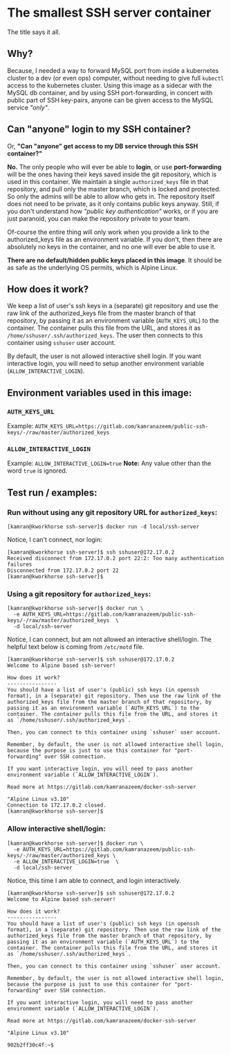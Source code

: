 # The smallest SSH server container
The title says it all.

## Why?
Because, I needed a way to forward MySQL port from inside a kubernetes cluster to a dev (or even ops) computer, without needing to give full `kubectl` access to the kubernetes cluster. Using this image as a sidecar with the MySQL db container, and by using SSH port-forwarding, in concert with public part of SSH key-pairs, anyone can be given access to the MySQL service *"only"*.

## Can "anyone" login to my SSH container?

Or, **"Can "anyone" get access to my DB service through this SSH container?"**

**No.** The only people who will ever be able to **login**, or use **port-forwarding** will be the ones having their keys saved inside the git repository, which is used in this container. We maintain a single `authorized_keys` file in that repository, and pull only the master branch, which is locked and protected. So only the admins will be able to allow who gets in. The repository itself does not need to be private, as it only contains public keys anyway. Still, if you don't understand how *"public key authentication"* works, or if you are just paranoid, you can make the repository private to your team.

Of-course the entire thing will only work when you provide a link to the authorized_keys file as an environment variable. If you don't, then there are absolutely no keys in the container, and no one will ever be able to use it. 

**There are no default/hidden public keys placed in this image**. It should be as safe as the underlying OS permits, which is Alpine Linux.

## How does it work?
We keep a list of user's ssh keys in a (separate) git repository and use the raw link of the authorized_keys file from the master branch of that repository, by passing it as an environment variable (`AUTH_KEYS_URL`) to the container. The container pulls this file from the URL, and stores it as `/home/sshuser/.ssh/authorized_keys`. The user then connects to this container using `sshuser` user account.

By default, the user is not allowed interactive shell login. If you want interactive login, you will need to setup another environment variable (`ALLOW_INTERACTIVE_LOGIN`).

## Environment variables used in this image:
### `AUTH_KEYS_URL` 
Example: `AUTH_KEYS_URL=https://gitlab.com/kamranazeem/public-ssh-keys/-/raw/master/authorized_keys`

### `ALLOW_INTERACTIVE_LOGIN`
Example: `ALLOW_INTERACTIVE_LOGIN=true`
**Note:** Any value other than the word `true` is ignored.

## Test run / examples:

### Run without using any git repository URL for `authorized_keys`:
```
[kamran@kworkhorse ssh-server]$ docker run -d local/ssh-server
```

Notice, I can't connect, nor login:
```
[kamran@kworkhorse ssh-server]$ ssh sshuser@172.17.0.2
Received disconnect from 172.17.0.2 port 22:2: Too many authentication failures
Disconnected from 172.17.0.2 port 22
[kamran@kworkhorse ssh-server]$ 
```


### Using a git repository for `authorized_keys`: 
```
[kamran@kworkhorse ssh-server]$ docker run \
  -e AUTH_KEYS_URL=https://gitlab.com/kamranazeem/public-ssh-keys/-/raw/master/authorized_keys  \
  -d local/ssh-server 
```

Notice, I can connect, but am not allowed an interactive shell/login. The helpful text below is coming from `/etc/motd` file.
```
[kamran@kworkhorse ssh-server]$ ssh sshuser@172.17.0.2
Welcome to Alpine based ssh-server!

How does it work?
----------------
You should have a list of user's (public) ssh keys (in openssh format), in a (separate) git repository. Then use the raw link of the authorized_keys file from the master branch of that repository, by passing it as an environment variable (`AUTH_KEYS_URL`) to the container. The container pulls this file from the URL, and stores it as `/home/sshuser/.ssh/authorized_keys`. 

Then, you can connect to this container using `sshuser` user account. 

Remember, by default, the user is not allowed interactive shell login, because the purpose is just to use this container for "port-forwarding" over SSH connection. 

If you want interactive login, you will need to pass another environment variable (`ALLOW_INTERACTIVE_LOGIN`).

Read more at https://gitlab.com/kamranazeem/docker-ssh-server

"Alpine Linux v3.10"
Connection to 172.17.0.2 closed.
[kamran@kworkhorse ssh-server]$ 
```

### Allow interactive shell/login:
```
[kamran@kworkhorse ssh-server]$ docker run \
  -e AUTH_KEYS_URL=https://gitlab.com/kamranazeem/public-ssh-keys/-/raw/master/authorized_keys \
  -e ALLOW_INTERACTIVE_LOGIN=true  \
  -d local/ssh-server 
```

Notice, this time I am able to connect, and login interactively.
```
[kamran@kworkhorse ssh-server]$ ssh sshuser@172.17.0.2
Welcome to Alpine based ssh-server!

How does it work?
----------------
You should have a list of user's (public) ssh keys (in openssh format), in a (separate) git repository. Then use the raw link of the authorized_keys file from the master branch of that repository, by passing it as an environment variable (`AUTH_KEYS_URL`) to the container. The container pulls this file from the URL, and stores it as `/home/sshuser/.ssh/authorized_keys`. 

Then, you can connect to this container using `sshuser` user account. 

Remember, by default, the user is not allowed interactive shell login, because the purpose is just to use this container for "port-forwarding" over SSH connection. 

If you want interactive login, you will need to pass another environment variable (`ALLOW_INTERACTIVE_LOGIN`).

Read more at https://gitlab.com/kamranazeem/docker-ssh-server

"Alpine Linux v3.10"

902b2ff30c4f:~$ 
```
